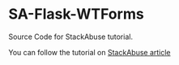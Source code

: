 # SA-Flask-WTForms
Source Code for StackAbuse tutorial.

You can follow the tutorial on [StackAbuse article](stackabuse.com)
